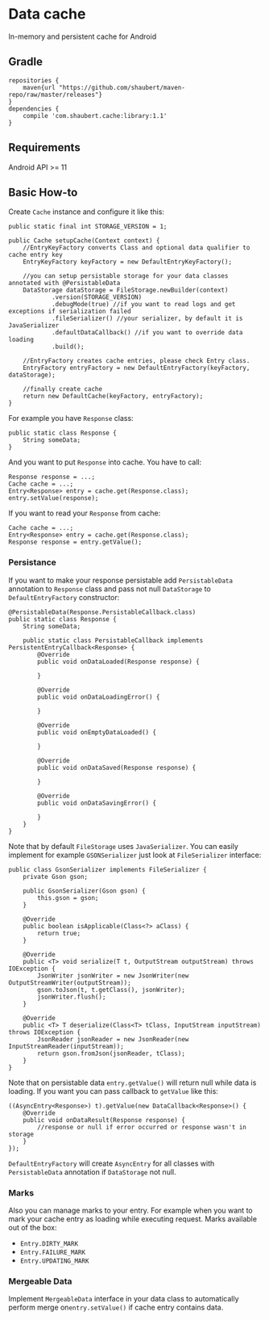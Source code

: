 # Data cache

In-memory and persistent cache for Android

## Gradle
    
    repositories {
        maven{url "https://github.com/shaubert/maven-repo/raw/master/releases"}
    }
    dependencies {
        compile 'com.shaubert.cache:library:1.1'
    }

## Requirements

Android API >= 11

## Basic How-to

Create `Cache` instance and configure it like this:

    public static final int STORAGE_VERSION = 1;
    
    public Cache setupCache(Context context) {
        //EntryKeyFactory converts Class and optional data qualifier to cache entry key 
        EntryKeyFactory keyFactory = new DefaultEntryKeyFactory();
        
        //you can setup persistable storage for your data classes annotated with @PersistableData
        DataStorage dataStorage = FileStorage.newBuilder(context)
                .version(STORAGE_VERSION)
                .debugMode(true) //if you want to read logs and get exceptions if serialization failed
                .fileSerializer() //your serializer, by default it is JavaSerializer
                .defaultDataCallback() //if you want to override data loading
                .build();
        
        //EntryFactory creates cache entries, please check Entry class.
        EntryFactory entryFactory = new DefaultEntryFactory(keyFactory, dataStorage);
        
        //finally create cache
        return new DefaultCache(keyFactory, entryFactory);
    }

For example you have `Response` class:

    public static class Response {
        String someData;
    }

And you want to put `Response` into cache. You have to call:

    Response response = ...;
    Cache cache = ...;
    Entry<Response> entry = cache.get(Response.class);
    entry.setValue(response);
    
If you want to read your `Response` from cache:

    Cache cache = ...;
    Entry<Response> entry = cache.get(Response.class);
    Response response = entry.getValue();

### Persistance

If you want to make your response persistable add `PersistableData` annotation to `Response` class and pass not null `DataStorage` to `DefaultEntryFactory` constructor:

    @PersistableData(Response.PersistableCallback.class)
    public static class Response {
        String someData;

        public static class PersistableCallback implements PersistentEntryCallback<Response> {
            @Override
            public void onDataLoaded(Response response) {

            }

            @Override
            public void onDataLoadingError() {

            }

            @Override
            public void onEmptyDataLoaded() {

            }

            @Override
            public void onDataSaved(Response response) {

            }

            @Override
            public void onDataSavingError() {

            }
        }
    }

Note that by default `FileStorage` uses `JavaSerializer`. You can easily implement for example `GSONSerializer` just look at `FileSerializer` interface:
    
    public class GsonSerializer implements FileSerializer {
        private Gson gson;
    
        public GsonSerializer(Gson gson) {
            this.gson = gson;
        }
    
        @Override
        public boolean isApplicable(Class<?> aClass) {
            return true;
        }
    
        @Override
        public <T> void serialize(T t, OutputStream outputStream) throws IOException {
            JsonWriter jsonWriter = new JsonWriter(new OutputStreamWriter(outputStream));
            gson.toJson(t, t.getClass(), jsonWriter);
            jsonWriter.flush();
        }
    
        @Override
        public <T> T deserialize(Class<T> tClass, InputStream inputStream) throws IOException {
            JsonReader jsonReader = new JsonReader(new InputStreamReader(inputStream));
            return gson.fromJson(jsonReader, tClass);
        }
    }

Note that on persistable data `entry.getValue()` will return null while data is loading. If you want you can pass callback to `getValue` like this:

    ((AsyncEntry<Response>) t).getValue(new DataCallback<Response>() {
        @Override
        public void onDataResult(Response response) {
            //response or null if error occurred or response wasn't in storage
        }
    });

`DefaultEntryFactory` will create `AsyncEntry` for all classes with `PersistableData` annotation if `DataStorage` not null.

### Marks

Also you can manage marks to your entry. For example when you want to mark your cache entry as loading while executing request. Marks available out of the box:
*  `Entry.DIRTY_MARK`
*  `Entry.FAILURE_MARK`
*  `Entry.UPDATING_MARK`
  
### Mergeable Data

Implement `MergeableData` interface in your data class to automatically perform merge on`entry.setValue()` if cache entry contains data.
